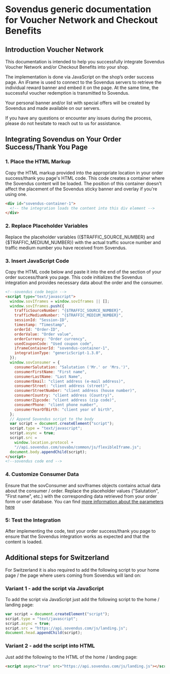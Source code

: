# Sovendus generic documentation for Voucher Network and Checkout Benefits

## Introduction Voucher Network

This documentation is intended to help you successfully integrate Sovendus Voucher Network and/or Checkout Benefits into your shop.

The implementation is done via JavaScript on the shop’s order success page. An iFrame is used to connect to the Sovendus servers to retrieve the individual reward banner and embed it on the page. At the same time, the successful voucher redemption is transmitted to Sovendus.

Your personal banner and/or list with special offers will be created by Sovendus and made available on our servers.

If you have any questions or encounter any issues during the process, please do not hesitate to reach out to us for assistance.

## Integrating Sovendus on Your Order Success/Thank You Page

### 1. Place the HTML Markup

Copy the HTML markup provided into the appropriate location in your order success/thank you page's HTML code. This code creates a container where the Sovendus content will be loaded. The position of this container doesn't affect the placement of the Sovendus sticky banner and overlay if you're using one.

```html
<div id="sovendus-container-1">
  <!-- the integration loads the content into this div element -->
</div>
```

### 2. Replace Placeholder Variables

Replace the placeholder variables ({$TRAFFIC_SOURCE_NUMBER} and {$TRAFFIC_MEDIUM_NUMBER}) with the actual traffic source number and traffic medium number you have received from Sovendus.

### 3. Insert JavaScript Code

Copy the HTML code below and paste it into the end of the <body> section of your order success/thank you page. This code initializes the Sovendus integration and provides necessary data about the order and the consumer.

```html
<!--sovendus code begin -->
<script type="text/javascript">
  window.sovIframes = window.sovIframes || [];
  window.sovIframes.push({
    trafficSourceNumber: "{$TRAFFIC_SOURCE_NUMBER}",
    trafficMediumNumber: "{$TRAFFIC_MEDIUM_NUMBER}",
    sessionId: "Session-ID",
    timestamp: "Timestamp",
    orderId: "Order-ID",
    orderValue: "Order value",
    orderCurrency: "Order currency",
    usedCouponCode: "Used coupon code",
    iframeContainerId: "sovendus-container-1",
    integrationType: "genericScript-1.3.0",
  });
  window.sovConsumer = {
    consumerSalutation: "Salutation ('Mr.' or 'Mrs.')",
    consumerFirstName: "First name",
    consumerLastName: "Last Name",
    consumerEmail: "client address (e-mail address)",
    consumerStreet: "client address (street)",
    consumerStreetNumber: "client address (house number)",
    consumerCountry: "client address (Country)",
    consumerZipcode: "client address (zip code)",
    consumerPhone: "client phone number",
    consumerYearOfBirth: "client year of birth",
  };
  // Append Sovendus script to the body
  var script = document.createElement("script");
  script.type = "text/javascript";
  script.async = true;
  script.src =
    window.location.protocol +
    "//api.sovendus.com/sovabo/common/js/flexibleIframe.js";
  document.body.appendChild(script);
</script>
<!--sovendus code end -->
```

### 4. Customize Consumer Data

Ensure that the sovConsumer and sovIframes objects contains actual data about the consumer / order. Replace the placeholder values ("Salutation", "First name", etc.) with the corresponding data retrieved from your order form or user database. You can find [more information about the parameters here](https://github.com/Sovendus-GmbH/Sovendus-Voucher-Network-and-Checkout-Benefits-Parameter)

### 5: Test the Integration

After implementing the code, test your order success/thank you page to ensure that the Sovendus integration works as expected and that the content is loaded.

## Additional steps for Switzerland

For Switzerland it is also required to add the following script to your home page / the page where users coming from Sovendus will land on:

### Variant 1 - add the script via JavaScript

To add the script via JavaScript just add the following script to the home / landing page:

```javascript
var script = document.createElement("script");
script.type = "text/javascript";
script.async = true;
script.src = "https://api.sovendus.com/js/landing.js";
document.head.appendChild(script);
```

### Variant 2 - add the script into HTML

Just add the following to the HTML of the home / landing page:

```html
<script async="true" src="https://api.sovendus.com/js/landing.js"></script>
```
